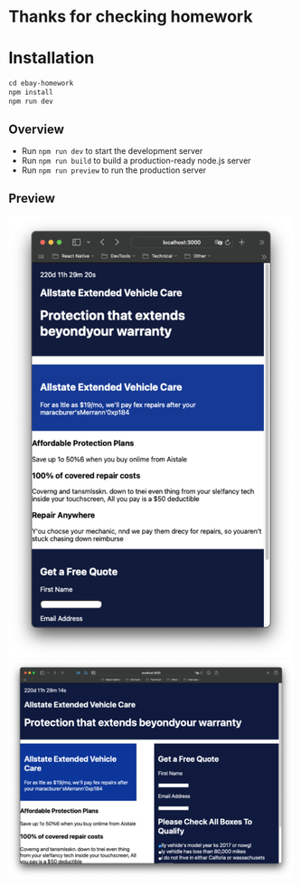# Thanks for checking homework

# Installation

```
cd ebay-homework
npm install
npm run dev
```

## Overview

- Run `npm run dev` to start the development server
- Run `npm run build` to build a production-ready node.js server
- Run `npm run preview` to run the production server

## Preview

![image](https://github.com/couldhll/ebay-homework/blob/master/doc/small.png)
![image](https://github.com/couldhll/ebay-homework/blob/master/doc/large.png)


